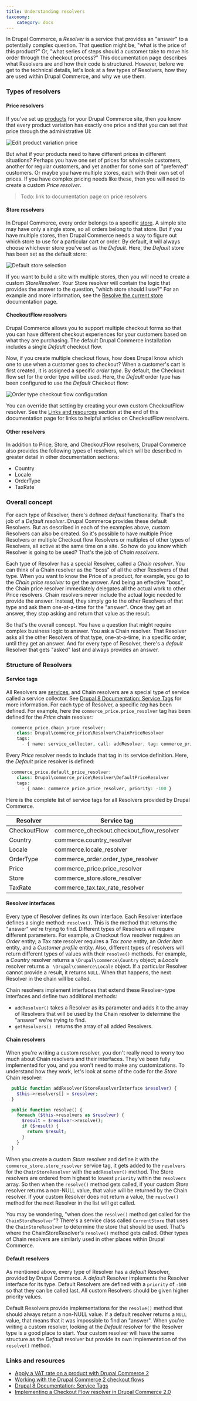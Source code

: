 ```yaml
---
title: Understanding resolvers
taxonomy:
    category: docs
---
```


In Drupal Commerce, a *Resolver* is a service that provides an "answer" to a potentially complex question. That question might be, "what is the price of this product?" Or, "what series of steps should a customer take to move his order through the checkout process?" This documentation page describes what Resolvers are and how their code is structured. However, before we get to the technical details, let's look at a few types of Resolvers, how they are used within Drupal Commerce, and why we use them.

### Types of resolvers
#### Price resolvers
If you've set up [products](../../03.products/01.overview) for your Drupal Commerce site, then you know that every product variation has exactly one price and that you can set that price through the administrative UI:

![Edit product variation price](../images/resolvers-1.png)

But what if your products need to have different prices in different situations? Perhaps you have one set of prices for wholesale customers, another for regular customers, and yet another for some sort of "preferred" customers. Or maybe you have multiple stores, each with their own set of prices. If you have complex pricing needs like these, then you will need to create a custom *Price resolver*.

> Todo: link to documentation page on price resolvers

#### Store resolvers
In Drupal Commerce, every order belongs to a specific [store](../../06.stores). A simple site may have only a single store, so all orders belong to that store. But if you have multiple stores, then Drupal Commerce needs a way to figure out which store to use for a particular cart or order. By default, it will always choose whichever store you've set as the *Default*. Here, the *Default* store has been set as the default store:

![Default store selection](../images/resolvers-3.png)

If you want to build a site with multiple stores, then you will need to create a custom *StoreResolver*. Your Store resolver will contain the logic that provides the answer to the question, "which store should I use?" For an example and more information, see the [Resolve the current store](../../06.stores/01.resolve-current-store) documentation page.

#### CheckoutFlow resolvers
Drupal Commerce allows you to support multiple checkout forms so that you can have different checkout experiences for your customers based on what they are purchasing. The default Drupal Commerce installation includes a single *Default* checkout flow.

Now, if you create multiple checkout flows, how does Drupal know which one to use when a customer goes to checkout? When a customer's cart is first created, it is assigned a specific *order type*. By default, the Checkout flow set for the order type will be used. Here, the *Default* order type has been configured to use the *Default* Checkout flow:

![Order type checkout flow configuration](../images/resolvers-4.png)

You can override that setting by creating your own custom CheckoutFlow resolver. See the [Links and resources](#links-and-resources) section at the end of this documentation page for links to helpful articles on CheckoutFlow resolvers.

#### Other resolvers
In addition to Price, Store, and CheckoutFlow resolvers, Drupal Commerce also provides the following types of resolvers, which will be described in greater detail in other documentation sections:

- Country
- Locale
- OrderType
- TaxRate

### Overall concept
For each type of Resolver, there's defined *default* functionality. That's the job of a *Default resolver*.
Drupal Commerce provides these default Resolvers. But as described in each of the examples above, custom Resolvers can also be created. So it's possible to have multiple Price Resolvers or multiple Checkout flow Resolvers or multiples of other types of Resolvers, all active at the same time on a site. So how do you know which Resolver is going to be used? That's the job of *Chain resolvers*.

Each type of Resolver has a special Resolver, called a *Chain resolver*. You can think of a Chain resolver as the "boss" of all the other Resolvers of that type. When you want to know the Price of a product, for example, you go to the *Chain price resolver* to get the answer. And being an effective "boss", the Chain price resolver immediately delegates all the actual work to other Price resolvers. Chain resolvers never include the actual logic needed to provide the answer. Instead, they simply go to the other Resolvers of that type and ask them one-at-a-time for the "answer". Once they get an answer, they stop asking and return that value as the result.

So that's the overall concept. You have a question that might require complex business logic to answer. You ask a Chain resolver. That Resolver asks all the other Resolvers of that type, one-at-a-time, in a specific order, until they get an answer. And for every type of Resolver, there's a *default* Resolver that gets "asked" last and always provides an answer.

### Structure of Resolvers
#### Service tags
All Resolvers are [services], and Chain resolvers are a special type of service called a service collector. See [Drupal 8 Documentation: Service Tags] for more information. For each type of Resolver, a specific *tag* has been defined. For example, here the `commerce_price.price_resolver` tag has been defined for the *Price* chain resolver:

```php
  commerce_price.chain_price_resolver:
    class: Drupal\commerce_price\Resolver\ChainPriceResolver
    tags:
      - { name: service_collector, call: addResolver, tag: commerce_price.price_resolver }
```

Every *Price* resolver needs to include that tag in its service definition. Here, the *Default* price resolver is defined:

```php
  commerce_price.default_price_resolver:
    class: Drupal\commerce_price\Resolver\DefaultPriceResolver
    tags:
      - { name: commerce_price.price_resolver, priority: -100 }
```

Here is the complete list of service tags for all Resolvers provided by Drupal Commerce.

| Resolver     | Service tag |
| ------------ | ----------- |
| CheckoutFlow | commerce_checkout.checkout_flow_resolver |
| Country      | commerce.country_resolver |
| Locale       | commerce.locale_resolver |
| OrderType    | commerce_order.order_type_resolver |
| Price        | commerce_price.price_resolver |
| Store        | commerce_store.store_resolver |
| TaxRate      | commerce_tax.tax_rate_resolver |

#### Resolver interfaces
Every type of Resolver defines its own interface.  Each Resolver interface defines a single method: `resolve()`. This is the method that returns the "answer" we're trying to find. Different types of Resolvers will require different parameters. For example, a Checkout flow resolver requires an *Order* entity; a Tax rate resolver requires a *Tax zone* entity, an *Order item* entity, and a *Customer profile* entity. Also, different types of resolvers will return different types of values with their `resolve()` methods. For example, a *Country* resolver returns a `\Drupal\commerce\Country` object; a *Locale* resolver returns a ` \Drupal\commerce\Locale` object. If a particular Resolver cannot provide a result, it returns `NULL`. When that happens, the next Resolver in the chain will be called.

Chain resolvers implement interfaces that extend these Resolver-type interfaces and define two additional methods:
- `addResolver()` takes a Resolver as its parameter and adds it to the array of Resolvers that will be used by the Chain resolver to determine the "answer" we're trying to find.
- `getResolvers() ` returns the array of all added Resolvers. 

#### Chain resolvers
When you're writing a custom resolver, you don't really need to worry too much about Chain resolvers and their interfaces. They've been fully implemented for you, and you won't need to make any customizations. To understand how they work, let's look at some of the code for the *Store* Chain resolver:

```php
  public function addResolver(StoreResolverInterface $resolver) {
    $this->resolvers[] = $resolver;
  }

  public function resolve() {
    foreach ($this->resolvers as $resolver) {
      $result = $resolver->resolve();
      if ($result) {
        return $result;
      }
    }
  }
```

When you create a custom *Store* resolver and define it with the `commerce_store.store_resolver` service tag, it gets added to the `resolvers` for the `ChainStoreResolver` with the `addResolver()` method. The Store resolvers are ordered from highest to lowest `priority` within the `resolvers` array. So then when the `resolve()` method gets called, if your custom *Store* resolver returns a non-NULL value, that value will be returned by the Chain resolver. If your custom Resolver does not return a value, the `resolve()` method for the next Resolver in the list will get called.

You may be wondering, "when does the `resolve()` method get called for the `ChainStoreResolver`"? There's a service class called `CurrentStore` that uses the `ChainStoreResolver` to determine the store that should be used. That's where the ChainStoreResolver's `resolve()` method gets called. Other types of Chain resolvers are similarly used in other places within Drupal Commerce.

#### Default resolvers
As mentioned above, every type of Resolver has a *default* Resolver, provided by Drupal Commerce. A *default* Resolver implements the Resolver interface for its type. Default Resolvers are defined with a `priority` of `-100` so that they can be called last. All custom Resolvers should be given higher priority values.

Default Resolvers provide implementations for the `resolve()` method that should always return a non-NULL value. If a default resolver returns a `NULL` value, that means that it was impossible to find an "answer". When you're writing a custom resolver, looking at the *Default* resolver for the Resolver type is a good place to start. Your custom resolver will have the same structure as the *Default* resolver but provide its own implementation of the `resolve()` method.


### Links and resources
- [Apply a VAT rate on a product with Drupal Commerce 2](https://www.flocondetoile.fr/blog/apply-vat-rate-product-drupal-commerce-2)
- [Working with the Drupal Commerce 2 checkout flows](https://www.flocondetoile.fr/blog/working-drupal-commerce-2-checkout-flows)
- [Drupal 8 Documentation: Service Tags]
- [Implementing a Checkout Flow resolver in Drupal Commerce 2.0](https://glamanate.com/blog/implementing-checkout-flow-resolver-drupal-commerce-20)

[services]: https://www.drupal.org/docs/8/api/services-and-dependency-injection
[Drupal 8 Documentation: Service Tags]: https://www.drupal.org/docs/8/api/services-and-dependency-injection/service-tags
